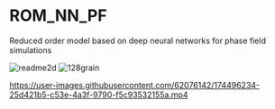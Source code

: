 # ROM_NN_PF
Reduced order model based on deep neural networks for phase field simulations  

![readme2d](https://user-images.githubusercontent.com/62076142/172073935-421b9c17-d2ce-48be-b534-9e337deeb170.png)
![128grain](https://user-images.githubusercontent.com/62076142/172255943-d4d70e80-58c9-4db7-a2d0-70d710b06ff8.png)


https://user-images.githubusercontent.com/62076142/174496234-25d421b5-c53e-4a3f-9790-f5c93532155a.mp4

